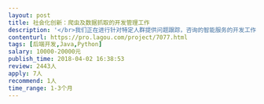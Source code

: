 ```yaml
---                
layout: post       
title: 社会化创新：爬虫及数据抓取的开发管理工作           
description: '</br>我们正在进行针对特定人群提供问题跟踪，咨询的智能服务的开发工作。其中用于支持产品初期启动的基础数据，有一部分需要通过爬虫工具来抓取。</br>  我们对于抓取目标有大致考虑，但具体的技术和管理细节，我们希望在接下来的 2 个月内交由有一定技术，相关经验的开发者负责。来完成计划制定，后续人员协调，执行结果验收等工作。</br>  本发包仅针对管理协调工作，过程中产生的具体开发和执行工作不在该范围内，另外结算。</br></br>1.1、选型/环境</br>服务部署环境在阿里云</br>使用 mongodb 数据库</br>使用 oss 文件存储</br>1.2、沟通与文档</br></br>希望在报名该发包时，谈及自己在爬虫开发和组织管理方面的相关经验。对于合适的开发者，会进行一次半小时左右的电话沟通（电话，QQ 语音或微信语音）（报名附言里可注明微信号方便添加）</br></br>初次沟通并传达目的后，希望提供一份项目目标和管理工作内容理解的文档。此文档作为第一阶段的交付内容；</br></br>后续工作过程中，需每周提供目标跟踪情况说明</br></br>1.3、管理工作</br></br>目标分解，计划制定，目标跟踪；</br>人员具体执行的协调安排；</br>执行结果验收</br>参与周会</br>2、时间</br>2.1、阶段和验收</br>周期：2 个月（4 月，5 月）</br>每半月作为一个阶段，根据目标制定和完成情况进行验收</br></br>2.2、调整和处罚</br>周目标制定和确认后，调整需提前说明；</br>周目标调整 2 次以上或延期 1 次以上，每延期一天，当期费用扣除 10%；</br>延期 3 次以上，需求方有权取消发包；</br>需求方原因造成的延误不包含在内；</br>3、要求</br></br>3.1、人员要求</br></br>证明自己有能力胜任此项工作，有相关开发管理经验</br>通过沟通与思考明确需求</br>明确需求后，在承诺的时间完成提交</br>熟悉 github, github 账号时间大于半年（在报名中给出 github 账号）</br>熟悉 阿里云</br>报名人员可到：</br>github.com/social-innovation/tasks/issues/27</br>直接进行需求讨论</br>4、协作工具</br>zoom: https://zoom.us/</br>石墨文档: https://shimo.im/</br>github: https://github.com/</br>微信</br>'     
contenturl: https://pro.lagou.com/project/7077.html      
tags: [后端开发,Java,Python]            
salary: 10000-20000元          
publish_time: 2018-04-02 16:38:53         
review: 2443人                   
apply: 7人                   
recommend: 1人                   
time_range: 1-3个月              
---                 
```

